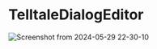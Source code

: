 # TelltaleDialogEditor
![Screenshot from 2024-05-29 22-30-10](https://github.com/asilz/TelltaleDialogEditor/assets/128072682/c855787f-659f-4c40-9020-7dfb7ac1dc15)
